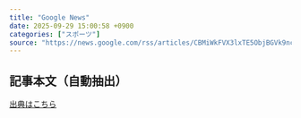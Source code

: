 ```yaml
---
title: "Google News"
date: 2025-09-29 15:00:58 +0900
categories: ["スポーツ"]
source: "https://news.google.com/rss/articles/CBMiWkFVX3lxTE5ObjBGVk9ncGdjVlZkNHh2aFl1bXBkMUo5ZjFHTm1TZldLRG5WR3pCUlExNmtZUnNoOGZBNWZVWndaenh4ZHBnWjZjTVpWYXBZQ0pncFdFMGV6Zw?oc=5"
---
```


## 記事本文（自動抽出）
<body class="y0K44d EA71Tc" id="readabilityBody"></body>

[出典はこちら](https://news.google.com/rss/articles/CBMiWkFVX3lxTE5ObjBGVk9ncGdjVlZkNHh2aFl1bXBkMUo5ZjFHTm1TZldLRG5WR3pCUlExNmtZUnNoOGZBNWZVWndaenh4ZHBnWjZjTVpWYXBZQ0pncFdFMGV6Zw?oc=5)
